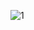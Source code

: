 ![1](https://user-images.githubusercontent.com/53888108/116503926-30403b80-a8f2-11eb-969e-9a02c61e65b8.PNG)
